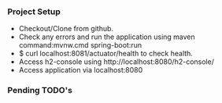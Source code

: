 ### Project Setup

* Checkout/Clone from github.
* Check any errors and run the application using maven command:mvnw.cmd spring-boot:run
* $ curl localhost:8081/actuator/health to check health.
* Access h2-console using http://localhost:8080/h2-console/
* Access application via localhost:8080

### Pending TODO's